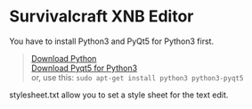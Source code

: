 Survivalcraft XNB Editor
========================
You have to install Python3 and PyQt5 for Python3 first.<br/>
>[Download Python](https://www.python.org/downloads/)<br/>
>[Download Pyqt5 for Python3](http://www.riverbankcomputing.com/software/pyqt/download5)<br/>
>or, use this: `sudo apt-get install python3 python3-pyqt5`<br/>

stylesheet.txt allow you to set a style sheet for the text edit.

